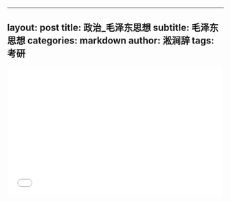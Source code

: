
---
layout: post
title: 政治_毛泽东思想
subtitle: 毛泽东思想
categories: markdown
author: 淞涧辞
tags: 考研
---




<embed src="/assets/maozedong.pdf" width="500" height="300" ></embed>